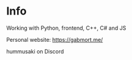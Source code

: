 # Info

Working with Python, frontend, C++, C# and JS

Personal website: https://gabmort.me/

hummusaki on Discord
